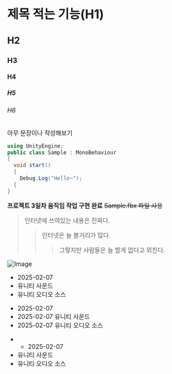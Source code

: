# 제목 적는 기능(H1)
## H2
### H3
#### H4
##### H5
###### H6

아무 문장이나 작성해보기

```cs
using UnityEngine;
public class Sample : MonoBehaviour
{
  void start()
  {
    Debug.Log("Hello~");
  {
}
```

**프로젝트 3일차 움직임 작업 구현 완료**
~~Sample.fbx 파일 사용~~

> 인터넷에 쓰여있는 내용은 진짜다.
>> 인터넷은 늘 볼거리가 많다.
>>> 그렇지만 사람들은 늘 할게 없다고 외친다.

![Image](https://github.com/user-attachments/assets/dcab8cec-ef4d-4fd6-9b5d-c8c9ec164aaa) 

+ 2025-02-07
+ 유니티 사운드
+ 유니티 오디오 소스

* 2025-02-07
* 2025-02-07 유니티 사운드
* 2025-02-07 유니티 오디오 소스

- + 2025-02-07
- 유니티 사운드
- 유니티 오디오 소스
